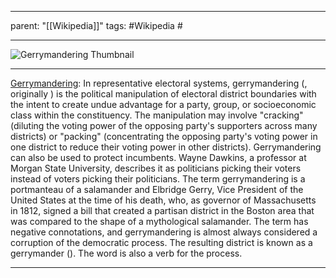
---
parent: "[[Wikipedia]]"
tags:
	#Wikipedia
	#
	
---

![Gerrymandering Thumbnail](https://upload.wikimedia.org/wikipedia/commons/d/d3/DifferingApportionment.svg)

---

[Gerrymandering](https://en.wikipedia.org/wiki/Gerrymandering): In representative electoral systems, gerrymandering (, originally ) is the political manipulation of electoral district boundaries with the intent to create undue advantage for a party, group, or socioeconomic class within the constituency. The manipulation may involve "cracking" (diluting the voting power of the opposing party's supporters across many districts) or "packing" (concentrating the opposing party's voting power in one district to reduce their voting power in other districts). Gerrymandering can also be used to protect incumbents. Wayne Dawkins, a professor at Morgan State University, describes it as politicians picking their voters instead of voters picking their politicians.
The term gerrymandering is a portmanteau of a salamander and Elbridge Gerry, Vice President of the United States at the time of his death, who, as governor of Massachusetts in 1812, signed a bill that created a partisan district in the Boston area that was compared to the shape of a mythological salamander. The term has negative connotations, and gerrymandering is almost always considered a corruption of the democratic process. The resulting district is known as a gerrymander (). The word is also a verb for the process.

---


